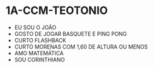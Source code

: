 # 1A-CCM-TEOTONIO
- EU SOU O JOÃO
- GOSTO DE JOGAR BASQUETE E PING PONG
- CURTO FLASHBACK
- CURTO MORENAS COM 1,60 DE ALTURA OU MENOS
- AMO MATEMÁTICA
- SOU CORINTHIANO
